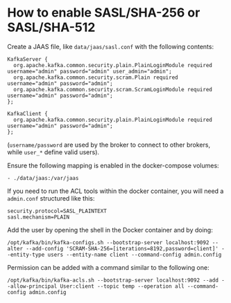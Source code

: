# How to enable SASL/SHA-256 or SASL/SHA-512

Create a JAAS file, like `data/jaas/sasl.conf` with the following contents:

```
KafkaServer {
  org.apache.kafka.common.security.plain.PlainLoginModule required username="admin" password="admin" user_admin="admin";
  org.apache.kafka.common.security.scram.Plain required username="admin" password="admin";
  org.apache.kafka.common.security.scram.ScramLoginModule required username="admin" password="admin";
};

KafkaClient {
  org.apache.kafka.common.security.plain.PlainLoginModule required username="admin" password="admin";
};
```

(`username/password` are used by the broker to connect to other brokers, while `user_*` define valid users).

Ensure the following mapping is enabled in the docker-compose volumes:

```
- ./data/jaas:/var/jaas
```

If you need to run the ACL tools within the docker container, you will need a `admin.conf` structured like this:

```
security.protocol=SASL_PLAINTEXT
sasl.mechanism=PLAIN
```

Add the user by opening the shell in the Docker container and by doing:

```
/opt/kafka/bin/kafka-configs.sh --bootstrap-server localhost:9092 --alter --add-config 'SCRAM-SHA-256=[iterations=8192,password=client]' --entity-type users --entity-name client --command-config admin.config
```

Permission can be added with a command similar to the following one:

```
/opt/kafka/bin/kafka-acls.sh --bootstrap-server localhost:9092 --add --allow-principal User:client --topic temp --operation all --command-config admin.config
```
